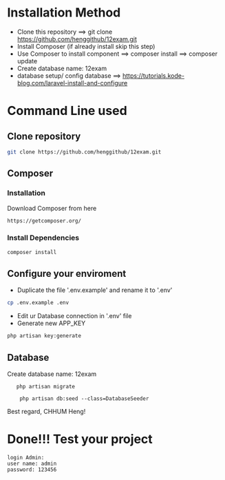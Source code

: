 # Installation Method
- Clone this repository ==> git clone https://github.com/henggithub/12exam.git
- Install Composer (if already install skip this step)
- Use Composer to install component 
    ==> composer install
    ==> composer update
- Create database name: 12exam
- database setup/ config database ==> https://tutorials.kode-blog.com/laravel-install-and-configure

# Command Line used

## Clone repository
```sh
git clone https://github.com/henggithub/12exam.git
```

## Composer
### Installation

Download Composer from here
```url
https://getcomposer.org/
```

### Install Dependencies
```sh
composer install
```

## Configure your enviroment
* Duplicate the file '.env.example' and rename it to '.env'
```sh
cp .env.example .env
```
* Edit ur Database connection in '.env' file
* Generate new APP_KEY
```sh
php artisan key:generate
```

## Database

Create database name: 12exam

```file
   php artisan migrate
```

```file
    php artisan db:seed --class=DatabaseSeeder
```


Best regard,
CHHUM Heng!

# Done!!! Test your project
    login Admin:
    user name: admin
    password: 123456
